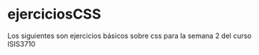 # ejerciciosCSS
Los siguientes son ejercicios básicos sobre css para la semana 2 del curso ISIS3710
